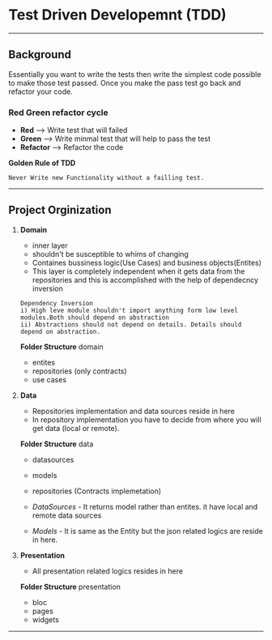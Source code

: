 # Test Driven Developemnt (TDD)
***
## Background 

Essentially you want to write the tests then write the simplest code possible to make those test passed.
Once you make the pass test go back and refactor your code.

### Red Green refactor cycle
- **Red** --> Write test that will failed 
- **Green** --> Write minmal test that will help to pass the test
- **Refactor** --> Refactor the code 

**Golden Rule of TDD**
 ```
 Never Write new Functionality without a failling test.
 ```

***
## Project Orginization

1) **Domain**
   - inner layer
   - shouldn't be susceptible to whims of changing
   - Containes bussiness logic(Use Cases) and business objects(Entites)
   - This layer is completely independent when it gets data from the repositories and this is accomplished with the help of dependecncy inversion
   ```
   Dependency Inversion
   i) High leve module shouldn't import anything form low level modules.Both should depend on abstraction
   ii) Abstractions should not depend on details. Details should depend on abstraction.
   ```
   **Folder Structure**
   domain
      - entites
      - repositories (only contracts)
      - use cases

2) **Data**

   - Repositories implementation and data sources reside in here
   - In repository implementation you have to decide from where you will get data (local or remote).

   **Folder Structure**
    data
     - datasources
     - models
     - repositories (Contracts implemetation)
     

    - *DataSources* - It returns model rather than entites.
           it have local and remote data sources
    - *Models* - It is same as the Entity but the json related logics are reside in here.

3) **Presentation**
   - All presentation related logics resides in here

   **Folder Structure**
   presentation
    - bloc
    - pages
    - widgets

***




